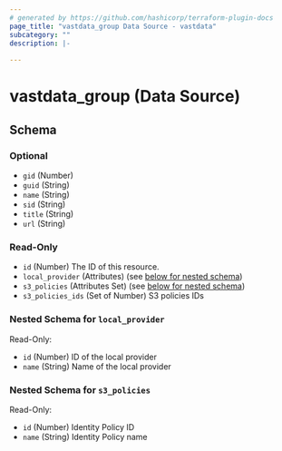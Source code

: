 ```yaml
---
# generated by https://github.com/hashicorp/terraform-plugin-docs
page_title: "vastdata_group Data Source - vastdata"
subcategory: ""
description: |-
  
---
```


# vastdata_group (Data Source)





<!-- schema generated by tfplugindocs -->
## Schema

### Optional

- `gid` (Number)
- `guid` (String)
- `name` (String)
- `sid` (String)
- `title` (String)
- `url` (String)

### Read-Only

- `id` (Number) The ID of this resource.
- `local_provider` (Attributes) (see [below for nested schema](#nestedatt--local_provider))
- `s3_policies` (Attributes Set) (see [below for nested schema](#nestedatt--s3_policies))
- `s3_policies_ids` (Set of Number) S3 policies IDs

<a id="nestedatt--local_provider"></a>
### Nested Schema for `local_provider`

Read-Only:

- `id` (Number) ID of the local provider
- `name` (String) Name of the local provider


<a id="nestedatt--s3_policies"></a>
### Nested Schema for `s3_policies`

Read-Only:

- `id` (Number) Identity Policy ID
- `name` (String) Identity Policy name
